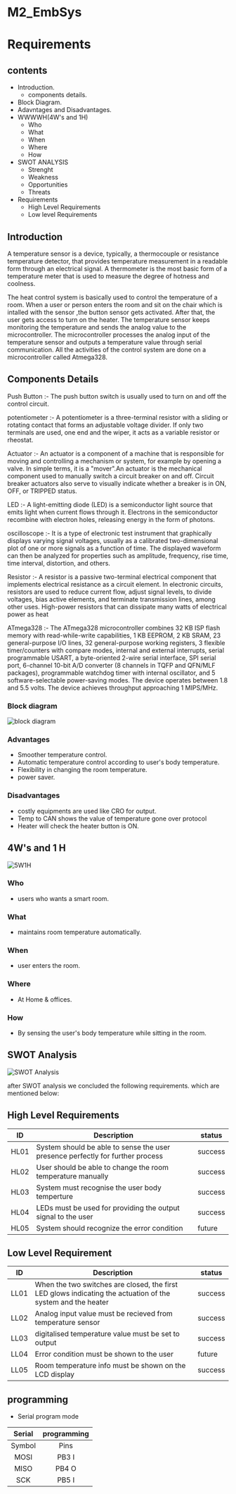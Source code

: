 # M2_EmbSys
# Requirements
## contents
* Introduction.
   * components details.
* Block Diagram.
* Adavntages and Disadvantages.
* WWWWH(4W's and 1H)
    * Who
    * What
    * When
    * Where
    * How
* SWOT ANALYSIS
    * Strenght
    * Weakness
    * Opportunities
    * Threats
* Requirements
    * High Level Requirements 
    * Low level Requirements


## Introduction
A temperature sensor is a device, typically, a thermocouple or resistance temperature detector, that provides temperature measurement in a readable form through an electrical signal. A thermometer is the most basic form of a temperature meter that is used to measure the degree of hotness and coolness.

The heat control system is basically used to control the temperature of a room. When a user or person enters the room and sit on the chair which is intalled with the sensor ,the button sensor gets activated. After that, the user gets access to turn on the heater. The temperature sensor keeps monitoring the temperature and sends the analog value to the microcontroller. The microcontroller processes the analog input of the temperature sensor and outputs a temperature value through serial communication. All the activities of the control system are done on a microcontroller called Atmega328.

## Components Details
Push Button :- The push button switch is usually used to turn on and off the control circuit.

potentiometer :- A potentiometer is a three-terminal resistor with a sliding or rotating contact that forms an adjustable voltage divider. If only two terminals are used, one end and the wiper, it acts as a variable resistor or rheostat.

Actuator :- An actuator is a component of a machine that is responsible for moving and controlling a mechanism or system, for example by opening a valve. In simple terms, it is a "mover".An actuator is the mechanical component used to manually switch a circuit breaker on and off. Circuit breaker actuators also serve to visually indicate whether a breaker is in ON, OFF, or TRIPPED status.

LED :- A light-emitting diode (LED) is a semiconductor light source that emits light when current flows through it. Electrons in the semiconductor recombine with electron holes, releasing energy in the form of photons.

oscilloscope :-  It is a type of electronic test instrument that graphically displays varying signal voltages, usually as a calibrated two-dimensional plot of one or more signals as a function of time. The displayed waveform can then be analyzed for properties such as amplitude, frequency, rise time, time interval, distortion, and others.

 Resistor :- A resistor is a passive two-terminal electrical component that implements electrical resistance as a circuit element. In electronic circuits, resistors are used to reduce current flow, adjust signal levels, to divide voltages, bias active elements, and terminate transmission lines, among other uses. High-power resistors that can dissipate many watts of electrical power as heat 

ATmega328 :- The ATmega328 microcontroller combines 32 KB ISP flash memory with read-while-write capabilities, 1 KB EEPROM, 2 KB SRAM, 23 general-purpose I/O lines, 32 general-purpose working registers, 3 flexible timer/counters with compare modes, internal and external interrupts, serial programmable USART, a byte-oriented 2-wire serial interface, SPI serial port, 6-channel 10-bit A/D converter (8 channels in TQFP and QFN/MLF packages), programmable watchdog timer with internal oscillator, and 5 software-selectable power-saving modes. The device operates between 1.8 and 5.5 volts. The device achieves throughput approaching 1 MIPS/MHz.

### Block diagram
![block diagram](https://user-images.githubusercontent.com/98813747/155710913-fd8eb1f6-e631-4a73-bd78-b0d202db8a72.png)

### Advantages
* Smoother temperature control.
* Automatic temperature control according to user's body temperature.
* Flexibility in changing the room temperature.
* power saver.

### Disadvantages
* costly equipments are used like CRO for output.
* Temp to CAN shows the value of temperature gone over protocol
* Heater will check the heater button is ON.

## 4W's and 1 H
![5W1H ](https://user-images.githubusercontent.com/98813747/155713466-6c8882f1-321a-404f-bf56-e03183f33dfa.png)

### Who
* users who wants a smart room.
### What
* maintains room temperature automatically.
### When
* user enters the room.
### Where
* At Home & offices.
### How
* By sensing the user's body temperature while sitting in the room.

## SWOT Analysis 
![SWOT Analysis](https://user-images.githubusercontent.com/98813747/155724546-93690147-3d81-450b-aed5-b0d58defbb9c.png)

after SWOT analysis we concluded the following requirements. which are mentioned below:

## High Level Requirements
| ID | Description | status |
| --- | --- | --- |
| HL01 | System should be able to sense the user presence perfectly for further process |  success |
| HL02 | User should be able to change the room temperature manually | success |
| HL03 | System must recognise the user body temperture| success |
| HL04 |  LEDs must be used for providing the output signal to the user | success |
| HL05 | System should recognize the error condition | future | 


## Low Level Requirement
| ID | Description | status |
| --- | --- | --- |
| LL01 | When the two switches are closed, the first LED glows indicating the actuation of the system and the heater | success | 
| LL02 | Analog input value must be recieved from temperature sensor| success | 
| LL03 | digitalised temperature value must be set to output | success |
| LL04 | Error condition must be shown to the user | future |
| LL05 | Room temperature info must be shown on the LCD display | success |

## programming
* Serial program mode

|Serial| programming|
|:--:|:------------------------------------------------------:|
|Symbol|	Pins|	I/O	Description|
|MOSI	|PB3	I	|Serial data in|
|MISO|	PB4	O | Serial Data out|
|SCK	|PB5	I	|Serial Clock|

